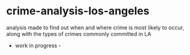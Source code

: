 # crime-analysis-los-angeles

analysis made to find out when and where crime is most likely to occur, along with the types of crimes commonly committed in LA

- work in progress -